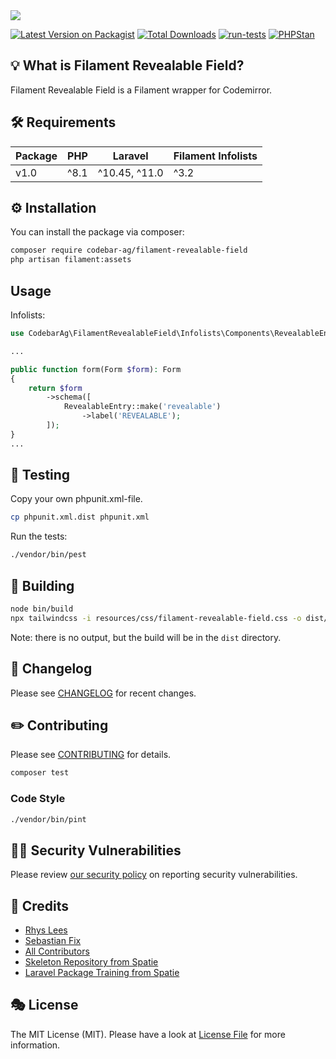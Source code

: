 <img src="https://banners.beyondco.de/Filament%20Revealable%20Field.png?theme=light&packageManager=composer+require&packageName=codebar-ag%2Ffilament-revealable-field&pattern=circuitBoard&style=style_2&description=A+Laravel+Filament+Revealable+Field+integration.&md=1&showWatermark=1&fontSize=150px&images=home&widths=500&heights=500">

[![Latest Version on Packagist](https://img.shields.io/packagist/v/codebar-ag/filament-revealable-field.svg?style=flat-square)](https://packagist.org/packages/codebar-ag/filament-revealable-field)
[![Total Downloads](https://img.shields.io/packagist/dt/codebar-ag/filament-revealable-field.svg?style=flat-square)](https://packagist.org/packages/codebar-ag/filament-revealable-field)
[![run-tests](https://github.com/codebar-ag/filament-revealable-field/actions/workflows/run-tests.yml/badge.svg)](https://github.com/codebar-ag/filament-revealable-field/actions/workflows/run-tests.yml)
[![PHPStan](https://github.com/codebar-ag/filament-revealable-field/actions/workflows/phpstan.yml/badge.svg)](https://github.com/codebar-ag/filament-revealable-field/actions/workflows/phpstan.yml)

## 💡 What is Filament Revealable Field?

Filament Revealable Field is a Filament wrapper for Codemirror.

## 🛠 Requirements

| Package 	 | PHP 	 | Laravel 	     | Filament Infolists |
|-----------|-------|---------------|--------------------|
| v1.0      | ^8.1  | ^10.45, ^11.0 | ^3.2               |


## ⚙️ Installation

You can install the package via composer:

```bash
composer require codebar-ag/filament-revealable-field
php artisan filament:assets
```


## Usage

Infolists:
```php
use CodebarAg\FilamentRevealableField\Infolists\Components\RevealableEntry;

...

public function form(Form $form): Form
{
    return $form
        ->schema([
            RevealableEntry::make('revealable')
                ->label('REVEALABLE');
        ]);
}
...
````

## 🚧 Testing

Copy your own phpunit.xml-file.

```bash
cp phpunit.xml.dist phpunit.xml
```

Run the tests:

```bash
./vendor/bin/pest
```

## 🚧 Building

```bash
node bin/build
npx tailwindcss -i resources/css/filament-revealable-field.css -o dist/filament-revealable-field.css
```

Note: there is no output, but the build will be in the `dist` directory.

## 📝 Changelog

Please see [CHANGELOG](CHANGELOG.md) for recent changes.

## ✏️ Contributing

Please see [CONTRIBUTING](.github/CONTRIBUTING.md) for details.

```bash
composer test
```

### Code Style

```bash
./vendor/bin/pint
```

## 🧑‍💻 Security Vulnerabilities

Please review [our security policy](.github/SECURITY.md) on reporting security vulnerabilities.

## 🙏 Credits
- [Rhys Lees](https://github.com/RhysLees)
- [Sebastian Fix](https://github.com/StanBarrows)
- [All Contributors](../../contributors)
- [Skeleton Repository from Spatie](https://github.com/spatie/package-skeleton-laravel)
- [Laravel Package Training from Spatie](https://spatie.be/videos/laravel-package-training)

## 🎭 License

The MIT License (MIT). Please have a look at [License File](LICENSE.md) for more information.
